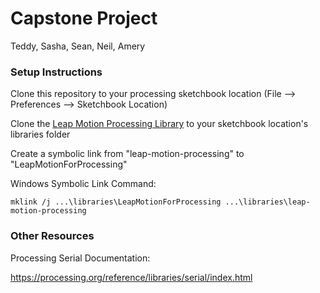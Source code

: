 # Capstone Project
Teddy, Sasha, Sean, Neil, Amery

### Setup Instructions

Clone this repository to your processing sketchbook location (File --> Preferences --> Sketchbook Location)

Clone the [Leap Motion Processing Library](https://github.com/nok/leap-motion-processing) to your sketchbook location's libraries folder

Create a symbolic link from "leap-motion-processing" to "LeapMotionForProcessing"

Windows Symbolic Link Command:
```
mklink /j ...\libraries\LeapMotionForProcessing ...\libraries\leap-motion-processing
```

### Other Resources

Processing Serial Documentation:

https://processing.org/reference/libraries/serial/index.html
